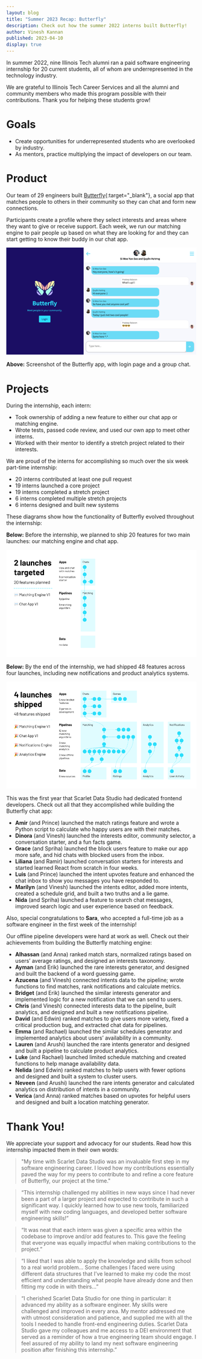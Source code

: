 ```yaml
---
layout: blog
title: "Summer 2023 Recap: Butterfly"
description: Check out how the summer 2022 interns built Butterfly!
author: Vinesh Kannan
published: 2023-04-10
display: true
---
```


In summer 2022, nine Illinois Tech alumni ran a paid software engineering internship for 20 current students, all of whom are underrepresented in the technology industry.

We are grateful to Illinois Tech Career Services and all the alumni and community members who made this program possible with their contributions. Thank you for helping these students grow!

# Goals

- Create opportunities for underrepresented students who are overlooked by industry.
- As mentors, practice multiplying the impact of developers on our team.

# Product

Our team of 29 engineers built [Butterfly](https://scarletstudio.github.io/butterfly){:target="_blank"}, a social app that matches people to others in their community so they can chat and form new connections.

Participants create a profile where they select interests and areas where they want to give or receive support. Each week, we run our matching engine to pair people up based on what they are looking for and they can start getting to know their buddy in our chat app.

![Screenshot of the Butterfly app, with login page and a group chat.](../assets/project/butterfly.png)

**Above:** Screenshot of the Butterfly app, with login page and a group chat.

# Projects

During the internship, each intern:

- Took ownership of adding a new feature to either our chat app or matching engine.
- Wrote tests, passed code review, and used our own app to meet other interns.
- Worked with their mentor to identify a stretch project related to their interests.

We are proud of the interns for accomplishing so much over the six week part-time internship:

- 20 interns contributed at least one pull request
- 19 interns launched a core project
- 19 interns completed a stretch project
- 6 interns completed multiple stretch projects
- 6 interns designed and built new systems

These diagrams show how the functionality of Butterfly evolved throughout the internship:

**Below:** Before the internship, we planned to ship 20 features for two main launches: our matching engine and chat app.

![Diagram representing the data and features in Butterfly before the internship.](../assets/img/butterfly/graph-before.png)

**Below:** By the end of the internship, we had shipped 48 features across four launches, including new notifications and product analytics systems.

![Diagram representing the data and features in Butterfly after the internship.](../assets/img/butterfly/graph-after.png)

This was the first year that Scarlet Data Studio had dedicated frontend developers. Check out all that they accomplished while building the Butterfly chat app:

- **Amir** (and Prince) launched the match ratings feature and wrote a Python script to calculate who happy users are with their matches.
- **Dinora** (and Vinesh) launched the interests editor, community selector, a conversation starter, and a fun facts game.
- **Grace** (and Spriha) launched the block users feature to make our app more safe, and hid chats with blocked users from the inbox.
- **Liliana** (and Ramir) launched conversation starters for interests and started learned React from scratch in four weeks.
- **Luis** (and Prince) launched the intent upvotes feature and enhanced the chat inbox to show you messages you have responded to.
- **Marilyn** (and Vinesh) launched the intents editor, added more intents, created a schedule grid, and built a two truths and a lie game.
- **Nida** (and Spriha) launched a feature to search chat messages, improved search logic and user experience based on feedback.

Also, special congratulations to **Sara**, who accepted a full-time job as a software engineer in the first week of the internship!

Our offline pipeline developers were hard at work as well. Check out their achievements from building the Butterfly matching engine:

- **Alhassan** (and Anna) ranked match stars, normalized ratings based on users’ average ratings, and designed an interests taxonomy.
- **Ayman** (and Erik) launched the rare interests generator, and designed and built the backend of a word guessing game.
- **Azucena** (and Vinesh) connected intents data to the pipeline; wrote functions to find matches, rank notifications and calculate metrics.
- **Bridget** (and Erik) launched the similar interests generator and implemented logic for a new notification that we can send to users.
- **Chris** (and Vinesh) connected interests data to the pipeline, built analytics, and designed and built a new notifications pipeline.
- **David** (and Edwin) ranked matches to give users more variety, fixed a critical production bug, and extracted chat data for pipelines.
- **Emma** (and Rachael) launched the similar schedules generator and implemented analytics about users’ availability in a community.
- **Lauren** (and Arushi) launched the rare intents generator and designed and built a pipeline to calculate product analytics.
- **Luke** (and Rachael) launched limited schedule matching and created functions to help manage availability data.
- **Nelida** (and Edwin) ranked matches to help users with fewer options and designed and built a system to cluster users.
- **Neveen** (and Arushi) launched the rare intents generator and calculated analytics on distribution of intents in a community.
- **Verica** (and Anna) ranked matches based on upvotes for helpful users and designed and built a location matching generator.

# Thank You!

We appreciate your support and advocacy for our students. Read how this internship impacted them in their own words:

> "My time with Scarlet Data Studio was an invaluable first step in my software engineering career. I loved how my contributions essentially paved the way for my peers to contribute to and refine a core feature of Butterfly, our project at the time."

> “This internship challenged my abilities in new ways since I had never been a part of a larger project and expected to contribute in such a significant way. I quickly learned how to use new tools, familiarized myself with new coding languages, and developed better software engineering skills!”

> “It was neat that each intern was given a specific area within the codebase to improve and/or add features to. This gave the feeling that everyone was equally impactful when making contributions to the project.”

> “I liked that I was able to apply the knowledge and skills from school to a real world problem... Some challenges I faced were using different data structures that I’ve learned to make my code the most efficient and understanding what people have already done and then fitting my code in with theirs...”

> “I cherished Scarlet Data Studio for one thing in particular: it advanced my ability as a software engineer. My skills were challenged and improved in every area. My mentor addressed me with utmost consideration and patience, and supplied me with all the tools I needed to handle front-end engineering duties. Scarlet Data Studio gave my colleagues and me access to a DEI environment that served as a reminder of how a true engineering team should engage. I feel assured of my ability to land my next software engineering position after finishing this internship.”
